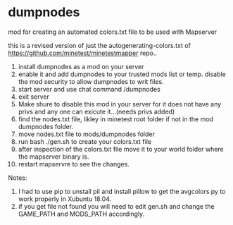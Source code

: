 # dumpnodes
mod for creating an automated colors.txt file to be used with Mapserver

this is a revised version of just the autogenerating-colors.txt of https://github.com/minetest/minetestmapper repo..

1. install dumpnodes as a mod on your server
2. enable it and add dumpnodes to your trusted mods list or temp. disable the mod security to allow dumpnodes to writ files.
2. start server and use chat command /dumpnodes
3. exit server
4. Make shure to disable this mod in your server for it does not have any privs and any one can exicute it...(needs privs added)
5. find the nodes.txt file, likley in minetest root folder if not in the mod dumpnodes folder.
6. move nodes.txt file to mods/dumpnodes folder
7. run bash ./gen.sh to create your colors.txt file
8. after inspection of the colors.txt file move it to your world folder where the mapserver binary is.
9. restart mapservre to see the changes.

Notes:

1. I had to use pip to unstall pil and install pillow to get the avgcolors.py to work properly in Xubuntu 18.04.
2. if you get file not found you will need to edit gen.sh and change the GAME_PATH and MODS_PATH accordingly.

